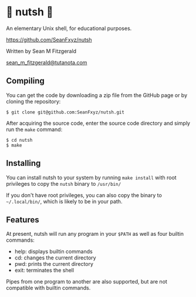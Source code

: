 # 🥜 nutsh 🥜
An elementary Unix shell, for educational purposes.

https://github.com/SeanFxyz/nutsh

Written by Sean M Fitzgerald

sean_m_fitzgerald@tutanota.com

## Compiling
You can get the code by downloading a zip file from the GitHub page or by cloning the repository:
```
$ git clone git@github.com:SeanFxyz/nutsh.git
```

After acquiring the source code, enter the source code directory and simply run the `make` command:
```
$ cd nutsh
$ make
```

## Installing
You can install nutsh to your system by running `make install` with root privileges to copy the `nutsh` binary to `/usr/bin/`

If you don't have root privileges, you can also copy the binary to `~/.local/bin/`, which is likely to be in your path.

## Features

At present, nutsh will run any program in your `$PATH` as well as four builtin commands:
* help: displays builtin commands
* cd: changes the current directory
* pwd: prints the current directory
* exit: terminates the shell

Pipes from one program to another are also supported, but are not compatible with builtin commands.
